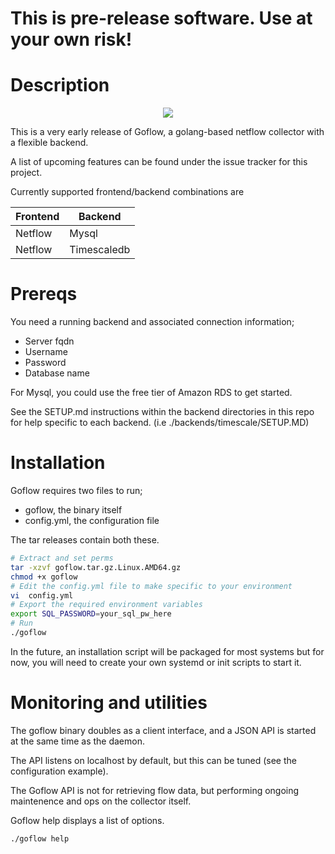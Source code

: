 # **This is pre-release software. Use at your own risk!**
# Description
<p align="center">
    <img src="https://i.imgur.com/HdIxEOB.png">
</p>
This is a very early release of Goflow, a golang-based netflow collector with a flexible backend.

A list of upcoming features can be found under the issue tracker for this project.

Currently supported frontend/backend combinations are 

Frontend | Backend
------ | ------ |
Netflow | Mysql 
Netflow | Timescaledb


# Prereqs

You need a running backend and associated connection information;

- Server fqdn 
- Username
- Password
- Database name

For Mysql, you could use the free tier of Amazon RDS to get started.

See the SETUP.md instructions within the backend directories in this repo for help
specific to each backend. (i.e ./backends/timescale/SETUP.MD)

# Installation
Goflow requires two files to run;
 - goflow, the binary itself
 - config.yml, the configuration file

The tar releases contain both these.

```bash
# Extract and set perms
tar -xzvf goflow.tar.gz.Linux.AMD64.gz
chmod +x goflow
# Edit the config.yml file to make specific to your environment
vi  config.yml
# Export the required environment variables
export SQL_PASSWORD=your_sql_pw_here
# Run
./goflow
```

In the future, an installation script will be packaged for most systems but for now, you will need to create your own systemd or init scripts to start it.

# Monitoring and utilities
The goflow binary doubles as a client interface, and a JSON API is started at the same time as the daemon.

The API listens on localhost by default, but this can be tuned (see the configuration example).

The Goflow API is not for retrieving flow data, but performing ongoing maintenence and ops on the collector itself.

Goflow help displays a list of options.
```bash
./goflow help
```
